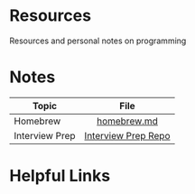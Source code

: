 # Resources
Resources and personal notes on programming

# Notes
| Topic         | File          |
| ------------- |:-------------:|
| Homebrew      | [homebrew.md](homebrew.md) |
| Interview Prep | [Interview Prep Repo](https://github.com/coreyshirk/cracking-the-coding-interview)

# Helpful Links

